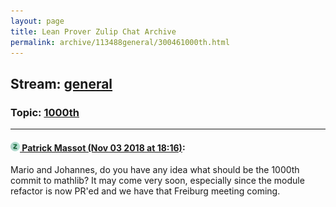 ```yaml
---
layout: page
title: Lean Prover Zulip Chat Archive 
permalink: archive/113488general/300461000th.html
---
```


## Stream: [general](index.html)
### Topic: [1000th](300461000th.html)

---

#### [![Click to go to Zulip](../../assets/img/zulip2.png) Patrick Massot (Nov 03 2018 at 18:16)](https://leanprover.zulipchat.com/#narrow/stream/113488-general/topic/1000th/near/137121167):
Mario and Johannes, do you have any idea what should be the 1000th commit to mathlib? It may come very soon, especially since the module refactor is now PR'ed and we have that Freiburg meeting coming.

